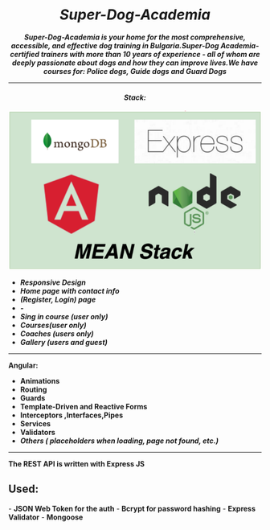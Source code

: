 <h1 align="center"><i>Super-Dog-Academia</i></h1>

**_<p align="center">Super-Dog-Academia is your home for the most comprehensive, accessible, and effective dog training in Bulgaria.Super-Dog Academia-certified trainers with more than 10 years of experience - all of whom are deeply passionate about dogs and how they can improve lives.We have courses for: Police dogs, Guide dogs and Guard Dogs</p>_**

<hr/>
<h4 align="center"><i>Stack: </i></h3>

<img src="./logo.png"/>

- <i><b>Responsive Design</b></i>
- <i><b>Home page with  contact info</b></i>
- <i><b>(Register, Login) page</b></i>
- <i><b>-</b></i>
- <i><b>Sing in course (user only) </b></i>
- <i><b> Courses(user only)</b></i>
- <i><b>Coaches  (users only)</b></i>
- <i><b>Gallery    (users and guest) </b></i>

<hr/>
 <b>Angular:</b>

- <b> Animations</b>
- <b> Routing</b>
- <b> Guards</b>
- <b> Template-Driven and Reactive Forms</b>
- <b> Interceptors ,Interfaces,Pipes</b>
- <b> Services</b>
- <b> Validators</b>
- <i><b>Others ( placeholders when loading, page not found, etc.)</b></i>
<hr/>
<b>The REST API is written with Express JS </b>

<h2>Used: </h2>
-  <b>JSON Web Token for the auth</b>
- <b>Bcrypt for password hashing</b>
- <b>Express Validator</b>
- <b>Mongoose</b>